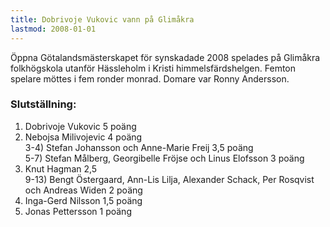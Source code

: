 ```yaml
---
title: Dobrivoje Vukovic vann på Glimåkra
lastmod: 2008-01-01
---
```


Öppna Götalandsmästerskapet för synskadade 2008 spelades på Glimåkra folkhögskola utanför Hässleholm i Kristi himmelsfärdshelgen. Femton spelare möttes i fem ronder monrad. Domare var Ronny Andersson.

### Slutställning: ###

1) Dobrivoje Vukovic 5 poäng  
2) Nebojsa Milivojevic 4 poäng  
3-4) Stefan Johansson och Anne-Marie Freij 3,5 poäng   
5-7) Stefan Målberg, Georgibelle Fröjse och Linus Elofsson 3 poäng   
8) Knut Hagman 2,5  
9-13) Bengt Östergaard, Ann-Lis Lilja, Alexander Schack, Per Rosqvist och Andreas Widen 2 poäng   
14) Inga-Gerd Nilsson 1,5 poäng   
15) Jonas Pettersson 1 poäng